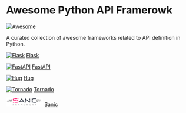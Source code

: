 # Awesome Python API Framerowk

[![Awesome](https://awesome.re/badge.svg)](https://awesome.re)

A curated collection of awesome frameworks related to API definition in Python.

<a href="https://carlosma7.github.io/awesome-python-api-framework/doc/flask" target="_blank"><img src="https://upload.wikimedia.org/wikipedia/commons/thumb/3/3c/Flask_logo.svg/1280px-Flask_logo.svg.png" width="100" alt="Flask"></img></a> [Flask](https://carlosma7.github.io/awesome-python-api-framework/doc/flask)

<a href="https://carlosma7.github.io/awesome-python-api-framework/doc/fastapi" target="_blank"><img src="https://fastapi.tiangolo.com/img/logo-margin/logo-teal.png" width="100" alt="FastAPI"></img></a> [FastAPI](https://carlosma7.github.io/awesome-python-api-framework/doc/fastapi)

<a href="https://carlosma7.github.io/awesome-python-api-framework/doc/hug" target="_blank"><img src="https://repository-images.githubusercontent.com/39233228/a6ee8980-69f7-11e9-8a0a-4c3bc5613633" width="100" alt="Hug"></img></a> [Hug](https://carlosma7.github.io/awesome-python-api-framework/doc/hug)

<a href="https://carlosma7.github.io/awesome-python-api-framework/doc/tornado" target="_blank"><img src="https://www.tornadoweb.org/en/stable/_images/tornado.png" width="100" alt="Tornado"></img></a> [Tornado](https://carlosma7.github.io/awesome-python-api-framework/doc/tornado)

<a href="https://carlosma7.github.io/awesome-python-api-framework/doc/sanic" target="_blank"><img src="https://raw.githubusercontent.com/huge-success/sanic-assets/master/png/sanic-framework-logo-400x97.png" width="100" alt="Sanic"></img></a> [Sanic](https://carlosma7.github.io/awesome-python-api-framework/doc/sanic)